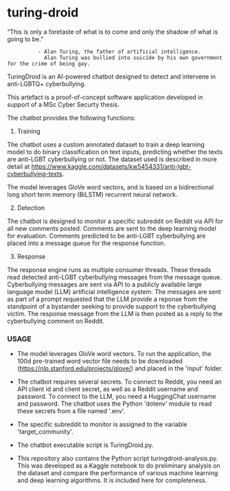 # turing-droid

“This is only a foretaste of what is to come and only the shadow of what is going to be.”

              - Alan Turing, the father of artificial intelligence.
                Alan Turing was bullied into suicide by his own government for the crime of being gay.  
                
TuringDroid is an AI-powered chatbot designed to detect and intervene in anti-LGBTQ+ cyberbullying.

This artefact is a proof-of-concept software application developed in support of a MSc Cyber Securty thesis.

The chatbot provides the following functions:

1) Training

The chatbot uses a custom annotated dataset to train a deep learning model to do binary classification on text inputs, predicting whether the texts are anti-LGBT cyberbullying or not. 
The dataset used is described in more detail at https://www.kaggle.com/datasets/kw5454331/anti-lgbt-cyberbullying-texts. 

The model leverages GloVe word vectors, and is based on a bidirectional long short term memory (BiLSTM) recurrent neural network.

2) Detection

The chatbot is designed to monitor a specific subreddit on Reddit via API for all new comments posted. 
Comments are sent to the deep learning model for evaluation. Comments predicted to be anti-LGBT cyberbullying are placed into a message queue for the response function.

3) Response

The response engine runs as multiple consumer threads. These threads read detected anti-LGBT cyberbullying messages from the message queue.
Cyberbullying messages are sent via API to a publicly available large language model (LLM) artificial intelligence system. The messages are sent
as part of a prompt requested that the LLM provide a reponse from the standpoint of a bystander seeking to provide support to the cyberbullying victim.
The response message from the LLM is then posted as a reply to the cyberbullying comment on Reddit.


### USAGE

 - The model leverages GloVe word vectors. To run the application, the 100d pre-trained word vector file needs to be downloaded (https://nlp.stanford.edu/projects/glove/) 
and placed in the 'input' folder.

 - The chatbot requires several secrets. To connect to Reddit, you need an API client id and client secret, as well as a Reddit username and password. To connect to the LLM, you need a HuggingChat username and password. The chatbot uses the Python 'dotenv' module to read these secrets from a file named '.env'.

 - The specific subreddit to monitor is assigned to the variable 'target_community'.

 - The chatbot executable script is TuringDroid.py.

 - This repository also contains the Python script turingdroid-analysis.py. This was developed as a Kaggle notebook to do preliminary analysis on the dataset and compare the performance of various machine learning and deep learning algorithms. It is included here for completeness.


 


 

